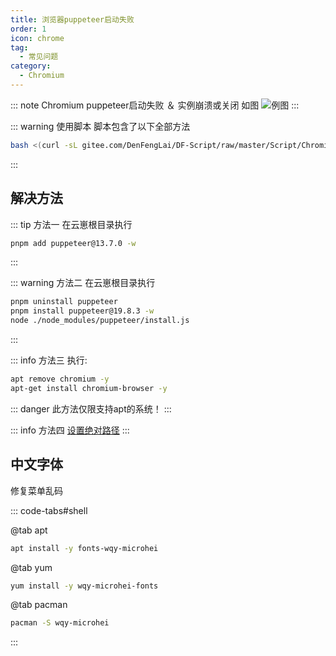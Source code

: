 ```yaml
---
title: 浏览器puppeteer启动失败
order: 1
icon: chrome
tag:
  - 常见问题
category:
  - Chromium
---
```


::: note Chromium puppeteer启动失败 ＆ 实例崩溃或关闭
如图
![例图](/img/Chromium.jpg)
:::

::: warning 使用脚本
脚本包含了以下全部方法

```bash
bash <(curl -sL gitee.com/DenFengLai/DF-Script/raw/master/Script/Chromium.sh)
```

:::

## 解决方法

::: tip 方法一
在云崽根目录执行

```bash
pnpm add puppeteer@13.7.0 -w
```

:::

::: warning 方法二
在云崽根目录执行

```bash
pnpm uninstall puppeteer
pnpm install puppeteer@19.8.3 -w
node ./node_modules/puppeteer/install.js
```

:::

::: info 方法三
执行:

```bash
apt remove chromium -y
apt-get install chromium-browser -y
```

::: danger
此方法仅限支持apt的系统！
:::

::: info 方法四
[设置绝对路径](https://www.wolai.com/u5Z8Q4tbAcPZWQ4TK8wZCq)
:::

## 中文字体

修复菜单乱码

::: code-tabs#shell

@tab apt

```bash
apt install -y fonts-wqy-microhei
```

@tab yum

```bash
yum install -y wqy-microhei-fonts
```

@tab pacman

```bash
pacman -S wqy-microhei
```

:::
